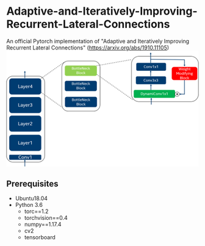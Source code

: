 # Adaptive-and-Iteratively-Improving-Recurrent-Lateral-Connections
An official Pytorch implementation of "Adaptive and Iteratively Improving Recurrent Lateral Connections" (https://arxiv.org/abs/1910.11105)
![Image description](BasicFeedback.png) <!-- .element height="50%" width="50%" -->
## Prerequisites
- Ubuntu18.04
- Python 3.6
  - torc==1.2
  - torchvision==0.4
  - numpy==1.17.4
  - cv2
  - tensorboard 
  


